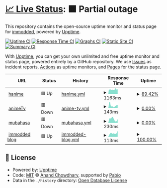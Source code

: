 # [📈 Live Status](https://demo.upptime.js.org): <!--live status--> **🟧 Partial outage**

This repository contains the open-source uptime monitor and status page for [immodded](https://darksied.pages.dev/), powered by [Upptime](https://github.com/upptime/upptime).

[![Uptime CI](https://github.com/immodded/up_time/workflows/Uptime%20CI/badge.svg)](https://github.com/immodded/up_time/actions?query=workflow%3A%22Uptime+CI%22)
[![Response Time CI](https://github.com/immodded/up_time/workflows/Response%20Time%20CI/badge.svg)](https://github.com/immodded/up_time/actions?query=workflow%3A%22Response+Time+CI%22)
[![Graphs CI](https://github.com/immodded/up_time/workflows/Graphs%20CI/badge.svg)](https://github.com/immodded/up_time/actions?query=workflow%3A%22Graphs+CI%22)
[![Static Site CI](https://github.com/immodded/up_time/workflows/Static%20Site%20CI/badge.svg)](https://github.com/immodded/up_time/actions?query=workflow%3A%22Static+Site+CI%22)
[![Summary CI](https://github.com/immodded/up_time/workflows/Summary%20CI/badge.svg)](https://github.com/immodded/up_time/actions?query=workflow%3A%22Summary+CI%22)

With [Upptime](https://upptime.js.org), you can get your own unlimited and free uptime monitor and status page, powered entirely by a GitHub repository. We use [Issues](https://github.com/immodded/up_time/issues) as incident reports, [Actions](https://github.com/immodded/up_time/actions) as uptime monitors, and [Pages](https://demo.upptime.js.org) for the status page.

<!--start: status pages-->
<!-- This summary is generated by Upptime (https://github.com/upptime/upptime) -->
<!-- Do not edit this manually, your changes will be overwritten -->
<!-- prettier-ignore -->
| URL | Status | History | Response Time | Uptime |
| --- | ------ | ------- | ------------- | ------ |
| <img alt="" src="https://icons.duckduckgo.com/ip3/hanime.onrender.com.ico" height="13"> [hanime](https://hanime.onrender.com) | 🟩 Up | [hanime.yml](https://github.com/immodded/up_time/commits/HEAD/history/hanime.yml) | <details><summary><img alt="Response time graph" src="./graphs/hanime/response-time-week.png" height="20"> 1163ms</summary><br><a href="https://immodded.github.io/up_time/history/hanime"><img alt="Response time 1163" src="https://img.shields.io/endpoint?url=https%3A%2F%2Fraw.githubusercontent.com%2Fimmodded%2Fup_time%2FHEAD%2Fapi%2Fhanime%2Fresponse-time.json"></a><br><a href="https://immodded.github.io/up_time/history/hanime"><img alt="24-hour response time 1178" src="https://img.shields.io/endpoint?url=https%3A%2F%2Fraw.githubusercontent.com%2Fimmodded%2Fup_time%2FHEAD%2Fapi%2Fhanime%2Fresponse-time-day.json"></a><br><a href="https://immodded.github.io/up_time/history/hanime"><img alt="7-day response time 1163" src="https://img.shields.io/endpoint?url=https%3A%2F%2Fraw.githubusercontent.com%2Fimmodded%2Fup_time%2FHEAD%2Fapi%2Fhanime%2Fresponse-time-week.json"></a><br><a href="https://immodded.github.io/up_time/history/hanime"><img alt="30-day response time 1250" src="https://img.shields.io/endpoint?url=https%3A%2F%2Fraw.githubusercontent.com%2Fimmodded%2Fup_time%2FHEAD%2Fapi%2Fhanime%2Fresponse-time-month.json"></a><br><a href="https://immodded.github.io/up_time/history/hanime"><img alt="1-year response time 1163" src="https://img.shields.io/endpoint?url=https%3A%2F%2Fraw.githubusercontent.com%2Fimmodded%2Fup_time%2FHEAD%2Fapi%2Fhanime%2Fresponse-time-year.json"></a></details> | <details><summary><a href="https://immodded.github.io/up_time/history/hanime">89.42%</a></summary><a href="https://immodded.github.io/up_time/history/hanime"><img alt="All-time uptime 86.86%" src="https://img.shields.io/endpoint?url=https%3A%2F%2Fraw.githubusercontent.com%2Fimmodded%2Fup_time%2FHEAD%2Fapi%2Fhanime%2Fuptime.json"></a><br><a href="https://immodded.github.io/up_time/history/hanime"><img alt="24-hour uptime 100.00%" src="https://img.shields.io/endpoint?url=https%3A%2F%2Fraw.githubusercontent.com%2Fimmodded%2Fup_time%2FHEAD%2Fapi%2Fhanime%2Fuptime-day.json"></a><br><a href="https://immodded.github.io/up_time/history/hanime"><img alt="7-day uptime 89.42%" src="https://img.shields.io/endpoint?url=https%3A%2F%2Fraw.githubusercontent.com%2Fimmodded%2Fup_time%2FHEAD%2Fapi%2Fhanime%2Fuptime-week.json"></a><br><a href="https://immodded.github.io/up_time/history/hanime"><img alt="30-day uptime 94.59%" src="https://img.shields.io/endpoint?url=https%3A%2F%2Fraw.githubusercontent.com%2Fimmodded%2Fup_time%2FHEAD%2Fapi%2Fhanime%2Fuptime-month.json"></a><br><a href="https://immodded.github.io/up_time/history/hanime"><img alt="1-year uptime 86.86%" src="https://img.shields.io/endpoint?url=https%3A%2F%2Fraw.githubusercontent.com%2Fimmodded%2Fup_time%2FHEAD%2Fapi%2Fhanime%2Fuptime-year.json"></a></details>
| <img alt="" src="https://icons.duckduckgo.com/ip3/animetv-immoddeds-projects.vercel.app.ico" height="13"> [animeTv](https://animetv-immoddeds-projects.vercel.app) | 🟥 Down | [anime-tv.yml](https://github.com/immodded/up_time/commits/HEAD/history/anime-tv.yml) | <details><summary><img alt="Response time graph" src="./graphs/anime-tv/response-time-week.png" height="20"> 143ms</summary><br><a href="https://immodded.github.io/up_time/history/anime-tv"><img alt="Response time 115" src="https://img.shields.io/endpoint?url=https%3A%2F%2Fraw.githubusercontent.com%2Fimmodded%2Fup_time%2FHEAD%2Fapi%2Fanime-tv%2Fresponse-time.json"></a><br><a href="https://immodded.github.io/up_time/history/anime-tv"><img alt="24-hour response time 169" src="https://img.shields.io/endpoint?url=https%3A%2F%2Fraw.githubusercontent.com%2Fimmodded%2Fup_time%2FHEAD%2Fapi%2Fanime-tv%2Fresponse-time-day.json"></a><br><a href="https://immodded.github.io/up_time/history/anime-tv"><img alt="7-day response time 143" src="https://img.shields.io/endpoint?url=https%3A%2F%2Fraw.githubusercontent.com%2Fimmodded%2Fup_time%2FHEAD%2Fapi%2Fanime-tv%2Fresponse-time-week.json"></a><br><a href="https://immodded.github.io/up_time/history/anime-tv"><img alt="30-day response time 117" src="https://img.shields.io/endpoint?url=https%3A%2F%2Fraw.githubusercontent.com%2Fimmodded%2Fup_time%2FHEAD%2Fapi%2Fanime-tv%2Fresponse-time-month.json"></a><br><a href="https://immodded.github.io/up_time/history/anime-tv"><img alt="1-year response time 115" src="https://img.shields.io/endpoint?url=https%3A%2F%2Fraw.githubusercontent.com%2Fimmodded%2Fup_time%2FHEAD%2Fapi%2Fanime-tv%2Fresponse-time-year.json"></a></details> | <details><summary><a href="https://immodded.github.io/up_time/history/anime-tv">0.00%</a></summary><a href="https://immodded.github.io/up_time/history/anime-tv"><img alt="All-time uptime 58.26%" src="https://img.shields.io/endpoint?url=https%3A%2F%2Fraw.githubusercontent.com%2Fimmodded%2Fup_time%2FHEAD%2Fapi%2Fanime-tv%2Fuptime.json"></a><br><a href="https://immodded.github.io/up_time/history/anime-tv"><img alt="24-hour uptime 0.00%" src="https://img.shields.io/endpoint?url=https%3A%2F%2Fraw.githubusercontent.com%2Fimmodded%2Fup_time%2FHEAD%2Fapi%2Fanime-tv%2Fuptime-day.json"></a><br><a href="https://immodded.github.io/up_time/history/anime-tv"><img alt="7-day uptime 0.00%" src="https://img.shields.io/endpoint?url=https%3A%2F%2Fraw.githubusercontent.com%2Fimmodded%2Fup_time%2FHEAD%2Fapi%2Fanime-tv%2Fuptime-week.json"></a><br><a href="https://immodded.github.io/up_time/history/anime-tv"><img alt="30-day uptime 1.38%" src="https://img.shields.io/endpoint?url=https%3A%2F%2Fraw.githubusercontent.com%2Fimmodded%2Fup_time%2FHEAD%2Fapi%2Fanime-tv%2Fuptime-month.json"></a><br><a href="https://immodded.github.io/up_time/history/anime-tv"><img alt="1-year uptime 58.26%" src="https://img.shields.io/endpoint?url=https%3A%2F%2Fraw.githubusercontent.com%2Fimmodded%2Fup_time%2FHEAD%2Fapi%2Fanime-tv%2Fuptime-year.json"></a></details>
| <img alt="" src="https://icons.duckduckgo.com/ip3/mubahasa.pythonanywhere.com.ico" height="13"> [mubahasa](https://mubahasa.pythonanywhere.com) | 🟥 Down | [mubahasa.yml](https://github.com/immodded/up_time/commits/HEAD/history/mubahasa.yml) | <details><summary><img alt="Response time graph" src="./graphs/mubahasa/response-time-week.png" height="20"> 230ms</summary><br><a href="https://immodded.github.io/up_time/history/mubahasa"><img alt="Response time 592" src="https://img.shields.io/endpoint?url=https%3A%2F%2Fraw.githubusercontent.com%2Fimmodded%2Fup_time%2FHEAD%2Fapi%2Fmubahasa%2Fresponse-time.json"></a><br><a href="https://immodded.github.io/up_time/history/mubahasa"><img alt="24-hour response time 230" src="https://img.shields.io/endpoint?url=https%3A%2F%2Fraw.githubusercontent.com%2Fimmodded%2Fup_time%2FHEAD%2Fapi%2Fmubahasa%2Fresponse-time-day.json"></a><br><a href="https://immodded.github.io/up_time/history/mubahasa"><img alt="7-day response time 230" src="https://img.shields.io/endpoint?url=https%3A%2F%2Fraw.githubusercontent.com%2Fimmodded%2Fup_time%2FHEAD%2Fapi%2Fmubahasa%2Fresponse-time-week.json"></a><br><a href="https://immodded.github.io/up_time/history/mubahasa"><img alt="30-day response time 172" src="https://img.shields.io/endpoint?url=https%3A%2F%2Fraw.githubusercontent.com%2Fimmodded%2Fup_time%2FHEAD%2Fapi%2Fmubahasa%2Fresponse-time-month.json"></a><br><a href="https://immodded.github.io/up_time/history/mubahasa"><img alt="1-year response time 592" src="https://img.shields.io/endpoint?url=https%3A%2F%2Fraw.githubusercontent.com%2Fimmodded%2Fup_time%2FHEAD%2Fapi%2Fmubahasa%2Fresponse-time-year.json"></a></details> | <details><summary><a href="https://immodded.github.io/up_time/history/mubahasa">0.00%</a></summary><a href="https://immodded.github.io/up_time/history/mubahasa"><img alt="All-time uptime 44.95%" src="https://img.shields.io/endpoint?url=https%3A%2F%2Fraw.githubusercontent.com%2Fimmodded%2Fup_time%2FHEAD%2Fapi%2Fmubahasa%2Fuptime.json"></a><br><a href="https://immodded.github.io/up_time/history/mubahasa"><img alt="24-hour uptime 0.00%" src="https://img.shields.io/endpoint?url=https%3A%2F%2Fraw.githubusercontent.com%2Fimmodded%2Fup_time%2FHEAD%2Fapi%2Fmubahasa%2Fuptime-day.json"></a><br><a href="https://immodded.github.io/up_time/history/mubahasa"><img alt="7-day uptime 0.00%" src="https://img.shields.io/endpoint?url=https%3A%2F%2Fraw.githubusercontent.com%2Fimmodded%2Fup_time%2FHEAD%2Fapi%2Fmubahasa%2Fuptime-week.json"></a><br><a href="https://immodded.github.io/up_time/history/mubahasa"><img alt="30-day uptime 1.38%" src="https://img.shields.io/endpoint?url=https%3A%2F%2Fraw.githubusercontent.com%2Fimmodded%2Fup_time%2FHEAD%2Fapi%2Fmubahasa%2Fuptime-month.json"></a><br><a href="https://immodded.github.io/up_time/history/mubahasa"><img alt="1-year uptime 44.95%" src="https://img.shields.io/endpoint?url=https%3A%2F%2Fraw.githubusercontent.com%2Fimmodded%2Fup_time%2FHEAD%2Fapi%2Fmubahasa%2Fuptime-year.json"></a></details>
| <img alt="" src="https://icons.duckduckgo.com/ip3/immodded.pages.dev.ico" height="13"> [immodded blog](https://immodded.pages.dev) | 🟩 Up | [immodded-blog.yml](https://github.com/immodded/up_time/commits/HEAD/history/immodded-blog.yml) | <details><summary><img alt="Response time graph" src="./graphs/immodded-blog/response-time-week.png" height="20"> 113ms</summary><br><a href="https://immodded.github.io/up_time/history/immodded-blog"><img alt="Response time 129" src="https://img.shields.io/endpoint?url=https%3A%2F%2Fraw.githubusercontent.com%2Fimmodded%2Fup_time%2FHEAD%2Fapi%2Fimmodded-blog%2Fresponse-time.json"></a><br><a href="https://immodded.github.io/up_time/history/immodded-blog"><img alt="24-hour response time 188" src="https://img.shields.io/endpoint?url=https%3A%2F%2Fraw.githubusercontent.com%2Fimmodded%2Fup_time%2FHEAD%2Fapi%2Fimmodded-blog%2Fresponse-time-day.json"></a><br><a href="https://immodded.github.io/up_time/history/immodded-blog"><img alt="7-day response time 113" src="https://img.shields.io/endpoint?url=https%3A%2F%2Fraw.githubusercontent.com%2Fimmodded%2Fup_time%2FHEAD%2Fapi%2Fimmodded-blog%2Fresponse-time-week.json"></a><br><a href="https://immodded.github.io/up_time/history/immodded-blog"><img alt="30-day response time 120" src="https://img.shields.io/endpoint?url=https%3A%2F%2Fraw.githubusercontent.com%2Fimmodded%2Fup_time%2FHEAD%2Fapi%2Fimmodded-blog%2Fresponse-time-month.json"></a><br><a href="https://immodded.github.io/up_time/history/immodded-blog"><img alt="1-year response time 129" src="https://img.shields.io/endpoint?url=https%3A%2F%2Fraw.githubusercontent.com%2Fimmodded%2Fup_time%2FHEAD%2Fapi%2Fimmodded-blog%2Fresponse-time-year.json"></a></details> | <details><summary><a href="https://immodded.github.io/up_time/history/immodded-blog">100.00%</a></summary><a href="https://immodded.github.io/up_time/history/immodded-blog"><img alt="All-time uptime 100.00%" src="https://img.shields.io/endpoint?url=https%3A%2F%2Fraw.githubusercontent.com%2Fimmodded%2Fup_time%2FHEAD%2Fapi%2Fimmodded-blog%2Fuptime.json"></a><br><a href="https://immodded.github.io/up_time/history/immodded-blog"><img alt="24-hour uptime 100.00%" src="https://img.shields.io/endpoint?url=https%3A%2F%2Fraw.githubusercontent.com%2Fimmodded%2Fup_time%2FHEAD%2Fapi%2Fimmodded-blog%2Fuptime-day.json"></a><br><a href="https://immodded.github.io/up_time/history/immodded-blog"><img alt="7-day uptime 100.00%" src="https://img.shields.io/endpoint?url=https%3A%2F%2Fraw.githubusercontent.com%2Fimmodded%2Fup_time%2FHEAD%2Fapi%2Fimmodded-blog%2Fuptime-week.json"></a><br><a href="https://immodded.github.io/up_time/history/immodded-blog"><img alt="30-day uptime 100.00%" src="https://img.shields.io/endpoint?url=https%3A%2F%2Fraw.githubusercontent.com%2Fimmodded%2Fup_time%2FHEAD%2Fapi%2Fimmodded-blog%2Fuptime-month.json"></a><br><a href="https://immodded.github.io/up_time/history/immodded-blog"><img alt="1-year uptime 100.00%" src="https://img.shields.io/endpoint?url=https%3A%2F%2Fraw.githubusercontent.com%2Fimmodded%2Fup_time%2FHEAD%2Fapi%2Fimmodded-blog%2Fuptime-year.json"></a></details>

<!--end: status pages-->

## 📄 License

- Powered by: [Upptime](https://github.com/upptime/upptime)
- Code: [MIT](./LICENSE) © [Anand Chowdhary](https://anandchowdhary.com), supported by [Pabio](https://pabio.com)
- Data in the `./history` directory: [Open Database License](https://opendatacommons.org/licenses/odbl/1-0/)
